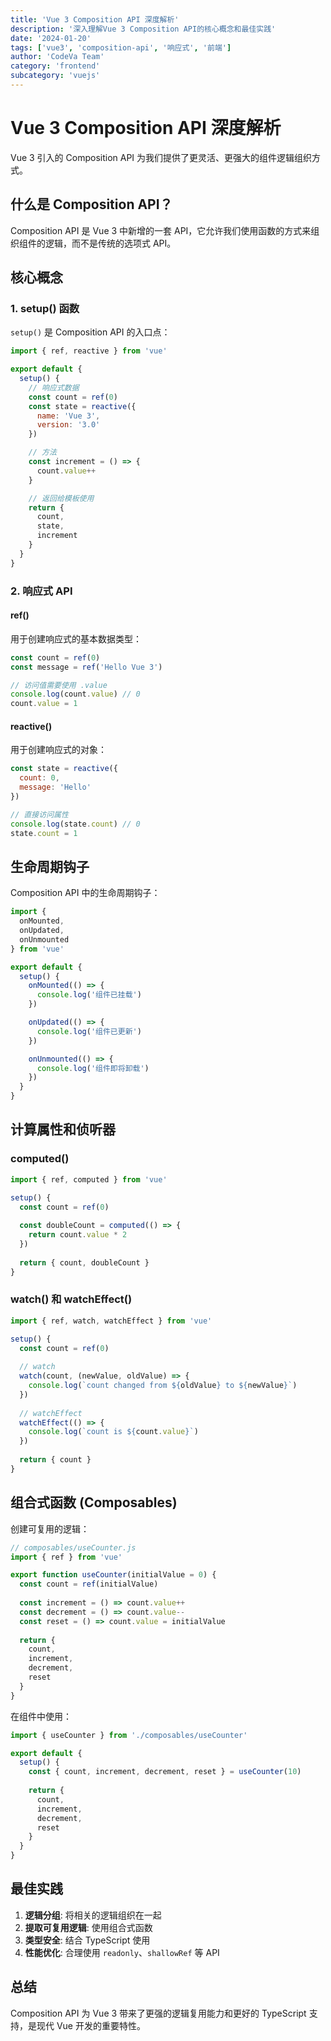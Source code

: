 ```yaml
---
title: 'Vue 3 Composition API 深度解析'
description: '深入理解Vue 3 Composition API的核心概念和最佳实践'
date: '2024-01-20'
tags: ['vue3', 'composition-api', '响应式', '前端']
author: 'CodeVa Team'
category: 'frontend'
subcategory: 'vuejs'
---
```


# Vue 3 Composition API 深度解析

Vue 3 引入的 Composition API 为我们提供了更灵活、更强大的组件逻辑组织方式。

## 什么是 Composition API？

Composition API 是 Vue 3 中新增的一套 API，它允许我们使用函数的方式来组织组件的逻辑，而不是传统的选项式 API。

## 核心概念

### 1. setup() 函数

`setup()` 是 Composition API 的入口点：

```javascript
import { ref, reactive } from 'vue'

export default {
  setup() {
    // 响应式数据
    const count = ref(0)
    const state = reactive({
      name: 'Vue 3',
      version: '3.0'
    })

    // 方法
    const increment = () => {
      count.value++
    }

    // 返回给模板使用
    return {
      count,
      state,
      increment
    }
  }
}
```

### 2. 响应式 API

#### ref()
用于创建响应式的基本数据类型：

```javascript
const count = ref(0)
const message = ref('Hello Vue 3')

// 访问值需要使用 .value
console.log(count.value) // 0
count.value = 1
```

#### reactive()
用于创建响应式的对象：

```javascript
const state = reactive({
  count: 0,
  message: 'Hello'
})

// 直接访问属性
console.log(state.count) // 0
state.count = 1
```

## 生命周期钩子

Composition API 中的生命周期钩子：

```javascript
import { 
  onMounted, 
  onUpdated, 
  onUnmounted 
} from 'vue'

export default {
  setup() {
    onMounted(() => {
      console.log('组件已挂载')
    })

    onUpdated(() => {
      console.log('组件已更新')
    })

    onUnmounted(() => {
      console.log('组件即将卸载')
    })
  }
}
```

## 计算属性和侦听器

### computed()

```javascript
import { ref, computed } from 'vue'

setup() {
  const count = ref(0)
  
  const doubleCount = computed(() => {
    return count.value * 2
  })
  
  return { count, doubleCount }
}
```

### watch() 和 watchEffect()

```javascript
import { ref, watch, watchEffect } from 'vue'

setup() {
  const count = ref(0)
  
  // watch
  watch(count, (newValue, oldValue) => {
    console.log(`count changed from ${oldValue} to ${newValue}`)
  })
  
  // watchEffect
  watchEffect(() => {
    console.log(`count is ${count.value}`)
  })
  
  return { count }
}
```

## 组合式函数 (Composables)

创建可复用的逻辑：

```javascript
// composables/useCounter.js
import { ref } from 'vue'

export function useCounter(initialValue = 0) {
  const count = ref(initialValue)
  
  const increment = () => count.value++
  const decrement = () => count.value--
  const reset = () => count.value = initialValue
  
  return {
    count,
    increment,
    decrement,
    reset
  }
}
```

在组件中使用：

```javascript
import { useCounter } from './composables/useCounter'

export default {
  setup() {
    const { count, increment, decrement, reset } = useCounter(10)
    
    return {
      count,
      increment,
      decrement,
      reset
    }
  }
}
```

## 最佳实践

1. **逻辑分组**: 将相关的逻辑组织在一起
2. **提取可复用逻辑**: 使用组合式函数
3. **类型安全**: 结合 TypeScript 使用
4. **性能优化**: 合理使用 `readonly`、`shallowRef` 等 API

## 总结

Composition API 为 Vue 3 带来了更强的逻辑复用能力和更好的 TypeScript 支持，是现代 Vue 开发的重要特性。